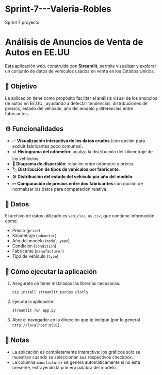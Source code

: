 # Sprint-7---Valeria-Robles
Sprint 7 proyecto

# Análisis de Anuncios de Venta de Autos en EE.UU

Esta aplicación web, construida con **Streamlit**, permite visualizar y explorar un conjunto de datos de vehículos usados en venta en los Estados Unidos.

## 🎯 Objetivo

La aplicación tiene como propósito facilitar el análisis visual de los anuncios de autos en EE.UU., ayudando a detectar tendencias, distribuciones de precios, estado del vehículo, año del modelo y diferencias entre fabricantes.

## ⚙️ Funcionalidades

- ✅ **Visualización interactiva de los datos crudos** (con opción para excluir fabricantes poco comunes).
- 📊 **Histograma del odómetro**: analiza la distribución del kilometraje de los vehículos.
- 🔘 **Diagrama de dispersión**: relación entre odómetro y precio.
- 🏷️ **Distribución de tipos de vehículos por fabricante**.
- 🛠️ **Distribución del estado del vehículo por año del modelo**.
- 💵 **Comparación de precios entre dos fabricantes** con opción de normalizar los datos para comparación relativa.

## 📁 Datos

El archivo de datos utilizado es `vehicles_us.csv`, que contiene información como:

- Precio (`price`)
- Kilometraje (`odometer`)
- Año del modelo (`model_year`)
- Condición (`condition`)
- Fabricante (`manufacturer`)
- Tipo de vehículo (`type`)

## 🚀 Cómo ejecutar la aplicación

1. Asegúrate de tener instaladas las librerías necesarias:

   ```bash
   pip install streamlit pandas plotly
   ```

2. Ejecuta la aplicación:

   ```bash
   streamlit run app.py
   ```

3. Abre el navegador en la dirección que te indique (por lo general `http://localhost:8501`).

## 📝 Notas

- La aplicación es completamente interactiva: los gráficos solo se muestran cuando se seleccionan sus respectivos checkbox.
- La columna `manufacturer` se genera automáticamente si no está presente, extrayendo la primera palabra del modelo.
